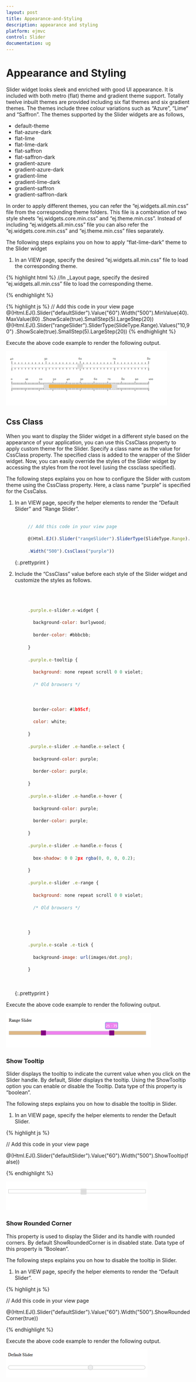 ```yaml
---
layout: post
title: Appearance-and-Styling
description: appearance and styling	
platform: ejmvc
control: Slider
documentation: ug
---
```


# Appearance and Styling	

Slider widget looks sleek and enriched with good UI appearance. It is included with both metro (flat) theme and gradient theme support. Totally twelve inbuilt themes are provided including six flat themes and six gradient themes. The themes include three colour variations such as “Azure”, “Lime” and “Saffron”. The themes supported by the Slider widgets are as follows,

* default-theme
* flat-azure-dark
* flat-lime
* flat-lime-dark
* flat-saffron
* flat-saffron-dark
* gradient-azure
* gradient-azure-dark
* gradient-lime
* gradient-lime-dark
* gradient-saffron
* gradient-saffron-dark



In order to apply different themes, you can refer the “ej.widgets.all.min.css” file from the corresponding theme folders. This file is a combination of two style sheets “ej.widgets.core.min.css” and “ej.theme.min.css”. Instead of including “ej.widgets.all.min.css” file you can also refer the “ej.widgets.core.min.css” and “ej.theme.min.css” files separately. 

The following steps explains you on how to apply “flat-lime-dark” theme to the Slider widget

1. In an VIEW page, specify the desired “ej.widgets.all.min.css” file to load the corresponding theme.

{% highlight html %}
//In _Layout page, specify the desired
 “ej.widgets.all.min.css” file to load the corresponding theme.
 <head>
 <title>Slider</title>
 <!--Flat-saffron theme-->
 <link href="http://cdn.syncfusion.com/13.1.0.21/js/web/flat-saffron-dark/ej.web.all.min.css" rel="stylesheet" />
 <!--scripts-->        <script src="http://cdn.syncfusion.com/js/assets/external/jquery-1.10.2.min.js">
 </script>
 <script src="http://cdn.syncfusion.com/js/assets/external/jquery.globalize.min.js"> </script>
 <script src="http://cdn.syncfusion.com/js/assets/external/jquery.easing.1.3.min.js"> </script>
 <script src="http://cdn.syncfusion.com/13.1.0.21/js/web/ej.web.all.min.js"></script>
 </head></td><td>
{% endhighlight %}

{% highlight js %}
// Add this code in your view page
    @(Html.EJ().Slider("defaultSlider").Value("60").Width("500").MinValue(40).MaxValue(80)    .ShowScale(true).SmallStep(5).LargeStep(20))
    @(Html.EJ().Slider("rangeSlider").SliderType(SlideType.Range).Values("10,90")    .ShowScale(true).SmallStep(5).LargeStep(20))
{% endhighlight %}



Execute the above code example to render the following output.

![](Appearance-and-Styling_images/Appearance-and-Styling_img1.png)



## Css Class

When you want to display the Slider widget in a different style based on the appearance of your application, you can use this CssClass property to apply custom theme for the Slider. Specify a class name as the value for CssClass property. The specified class is added to the wrapper of the Slider widget. Now, you can easily override the styles of the Slider widget by accessing the styles from the root level (using the cssclass specified).

The following steps explains you on how to configure the Slider with custom theme using the CssClass property. Here, a class name “purple” is specified for the CssCalss.

1. In an VIEW page, specify the helper elements to render the “Default Slider” and “Range Slider”.

   ~~~ js

		// Add this code in your view page

		@(Html.EJ().Slider("rangeSlider").SliderType(SlideType.Range).Values("25,75")

		.Width("500").CssClass("purple"))

   ~~~
   {:.prettyprint }

2. Include the “CssClass” value before each style of the Slider widget and customize the styles as follows.


   ~~~ js



		.purple.e-slider.e-widget {

		  background-color: burlywood;

		  border-color: #bbbcbb;

		}

		.purple.e-tooltip {

		  background: none repeat scroll 0 0 violet;

		  /* Old browsers */



		  border-color: #1b95cf;

		  color: white;

		}

		.purple.e-slider .e-handle.e-select {

		  background-color: purple;

		  border-color: purple;

		}

		.purple.e-slider .e-handle.e-hover {

		  background-color: purple;

		  border-color: purple;

		}

		.purple.e-slider .e-handle.e-focus {

		  box-shadow: 0 0 2px rgba(0, 0, 0, 0.2);

		}

		.purple.e-slider .e-range {

		  background: none repeat scroll 0 0 violet;

		  /* Old browsers */



		}

		.purple.e-scale .e-tick {

		  background-image: url(images/dot.png);

		}

		
   ~~~
   {:.prettyprint }

Execute the above code example to render the following output.

![](Appearance-and-Styling_images/Appearance-and-Styling_img2.png)



### Show Tooltip

Slider displays the tooltip to indicate the current value when you click on the Slider handle. By default, Slider displays the tooltip. Using the ShowTooltip option you can enable or disable the Tooltip. Data type of this property is “boolean”.

The following steps explains you on how to disable the tooltip in Slider.

1. In an VIEW page, specify the helper elements to render the Default Slider.

{% highlight js %}

// Add this code in your view page

@(Html.EJ().Slider("defaultSlider").Value("60").Width("500").ShowTooltip(false))

{% endhighlight %}

![](Appearance-and-Styling_images/Appearance-and-Styling_img3.png)





### Show Rounded Corner

This property is used to display the Slider and its handle with rounded corners. By default ShowRoundedCorner is in disabled state. Data type of this property is “Boolean”.

The following steps explains you on how to disable the tooltip in Slider.

1. In an VIEW page, specify the helper elements to render the “Default Slider”.

{% highlight js %}

// Add this code in your view page

@(Html.EJ().Slider("defaultSlider").Value("60").Width("500").ShowRoundedCorner(true))

{% endhighlight %}

Execute the above code example to render the following output.

![](Appearance-and-Styling_images/Appearance-and-Styling_img4.png)



